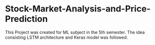 # Stock-Market-Analysis-and-Price-Prediction
This Project was created for ML subject in the 5th semester. The idea consisting LSTM architecture and Keras model was followed.  
